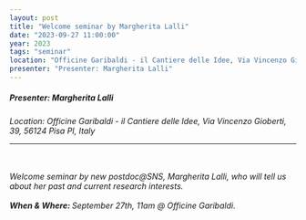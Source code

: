 ```yaml
---
layout: post
title: "Welcome seminar by Margherita Lalli"
date: "2023-09-27 11:00:00"
year: 2023
tags: "seminar"
location: "Officine Garibaldi - il Cantiere delle Idee, Via Vincenzo Gioberti, 39, 56124 Pisa PI, Italy"
presenter: "Presenter: Margherita Lalli"
---
```

<h5>Presenter: Margherita Lalli</h5>
<em>Location: Officine Garibaldi - il Cantiere delle Idee, Via Vincenzo Gioberti, 39, 56124 Pisa PI, Italy<em>
<br>
<hr>

<br><br>Welcome seminar by new postdoc@SNS, Margherita Lalli, who will tell us about her past and current research interests.<br><br><b>When &amp; Where: </b>September 27th, 11am @ Officine Garibaldi.

                